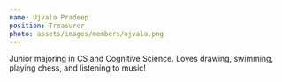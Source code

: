 ```yaml
---
name: Ujvala Pradeep
position: Treasurer
photo: assets/images/members/ujvala.png
---
```


Junior majoring in CS and Cognitive Science.
Loves drawing, swimming, playing chess, and listening to music!
